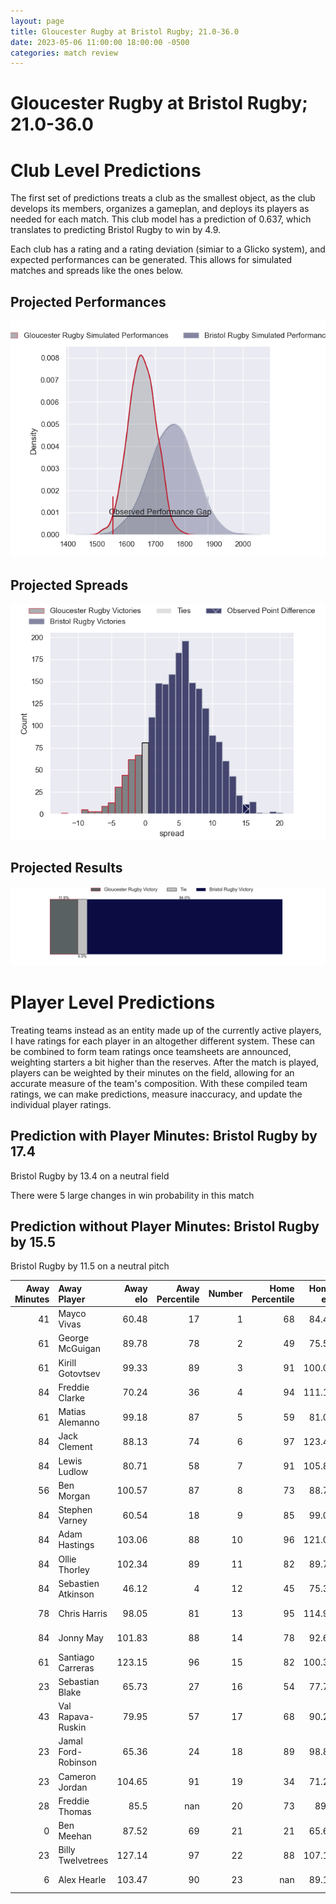 ```yaml
---  
layout: page  
title: Gloucester Rugby at Bristol Rugby; 21.0-36.0  
date: 2023-05-06 11:00:00 18:00:00 -0500  
categories: match review  
---
```

# Gloucester Rugby at Bristol Rugby; 21.0-36.0

# Club Level Predictions


The first set of predictions treats a club as the smallest object, as the club develops its members, organizes a gameplan, and deploys its players as needed for each match. This club model has a prediction of 0.637, which translates to predicting Bristol Rugby to win by 4.9.

Each club has a rating and a rating deviation (simiar to a Glicko system), and expected performances can be generated. This allows for simulated matches and spreads like the ones below.
## Projected Performances


![Projected Performances](plots/performances_2023-05-06-BristolRugby-GloucesterRugby.png)
## Projected Spreads


![Projected Spreads](plots/spreads_2023-05-06-BristolRugby-GloucesterRugby.png)
## Projected Results


![Projected Results](plots/resultbar_2023-05-06-BristolRugby-GloucesterRugby.png)
# Player Level Predictions


Treating teams instead as an entity made up of the currently active players, I have ratings for each player in an altogether different system. These can be combined to form team ratings once teamsheets are announced, weighting starters a bit higher than the reserves. After the match is played, players can be weighted by their minutes on the field, allowing for an accurate measure of the team's composition. With these compiled team ratings, we can make predictions, measure inaccuracy, and update the individual player ratings.
## Prediction with Player Minutes: Bristol Rugby by 17.4


Bristol Rugby by 13.4 on a neutral field

There were 5 large changes in win probability in this match
## Prediction without Player Minutes: Bristol Rugby by 15.5


Bristol Rugby by 11.5 on a neutral pitch



|   Away Minutes | Away Player         |   Away elo |   Away Percentile |   Number |   Home Percentile |   Home elo | Home Player     |   Home Minutes |
|---------------:|:--------------------|-----------:|------------------:|---------:|------------------:|-----------:|:----------------|---------------:|
|             41 | Mayco Vivas         |      60.48 |                17 |        1 |                68 |      84.48 | Yann Thomas     |             60 |
|             61 | George McGuigan     |      89.78 |                78 |        2 |                49 |      75.56 | Harry Thacker   |             82 |
|             61 | Kirill Gotovtsev    |      99.33 |                89 |        3 |                91 |     100.03 | Kyle Sinckler   |             54 |
|             84 | Freddie Clarke      |      70.24 |                36 |        4 |                94 |     111.14 | Joe Batley      |             84 |
|             61 | Matias Alemanno     |      99.18 |                87 |        5 |                59 |      81.04 | Chris Vui       |             84 |
|             84 | Jack Clement        |      88.13 |                74 |        6 |                97 |     123.48 | Steven Luatua   |             72 |
|             84 | Lewis Ludlow        |      80.71 |                58 |        7 |                91 |     105.84 | Sam Jeffries    |             84 |
|             56 | Ben Morgan          |     100.57 |                87 |        8 |                73 |      88.78 | Fitz Harding    |             34 |
|             84 | Stephen Varney      |      60.54 |                18 |        9 |                85 |      99.08 | Harry Randall   |             64 |
|             84 | Adam Hastings       |     103.06 |                88 |       10 |                96 |     121.06 | AJ MacGinty     |             84 |
|             84 | Ollie Thorley       |     102.34 |                89 |       11 |                82 |      89.71 | Ioan Lloyd      |             69 |
|             84 | Sebastien Atkinson  |      46.12 |                 4 |       12 |                45 |      75.33 | James Williams  |             62 |
|             78 | Chris Harris        |      98.05 |                81 |       13 |                95 |     114.94 | Semi Radradra   |             84 |
|             84 | Jonny May           |     101.83 |                88 |       14 |                78 |      92.63 | Ratu Naulago    |             84 |
|             61 | Santiago Carreras   |     123.15 |                96 |       15 |                82 |     100.33 | Charles Piutau  |             84 |
|             23 | Sebastian Blake     |      65.73 |                27 |       16 |                54 |      77.72 | Will Capon      |              2 |
|             43 | Val Rapava-Ruskin   |      79.95 |                57 |       17 |                68 |      90.27 | Jake Woolmore   |             24 |
|             23 | Jamal Ford-Robinson |      65.36 |                24 |       18 |                89 |      98.81 | Max Lahiff      |             30 |
|             23 | Cameron Jordan      |     104.65 |                91 |       19 |                34 |      71.25 | Magnus Bradbury |             50 |
|             28 | Freddie Thomas      |      85.5  |               nan |       20 |                73 |      89.7  | Jake Heenan     |             12 |
|              0 | Ben Meehan          |      87.52 |                69 |       21 |                21 |      65.69 | Andy Uren       |             20 |
|             23 | Billy Twelvetrees   |     127.14 |                97 |       22 |                88 |     107.14 | Sam Bedlow      |             22 |
|              6 | Alex Hearle         |     103.47 |                90 |       23 |               nan |      89.13 | Piers O'Conor   |             15 |

